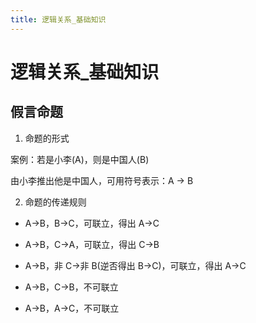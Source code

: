 ```yaml
---
title: 逻辑关系_基础知识
---
```


# 逻辑关系_基础知识

## 假言命题

1. 命题的形式

案例：若是小李(A)，则是中国人(B)

由小李推出他是中国人，可用符号表示：A -> B

2. 命题的传递规则

* A→B，B→C，可联立，得出 A→C 

* A→B，C→A，可联立，得出 C→B

* A→B，非 C→非 B(逆否得出 B→C)，可联立，得出 A→C 

* A→B，C→B，不可联立

* A→B，A→C，不可联立